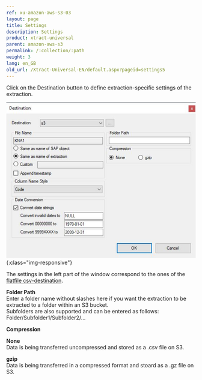 ```yaml
---
ref: xu-amazon-aws-s3-03
layout: page
title: Settings
description: Settings
product: xtract-universal
parent: amazon-aws-s3
permalink: /:collection/:path
weight: 3
lang: en_GB
old_url: /Xtract-Universal-EN/default.aspx?pageid=settings5
---
```


Click on the Destination button to define extraction-specific settings of the extraction.

![XU_S3_DestinationEinstellungen](/img/content/XU_S3_DestinationEinstellungen.jpg){:class="img-responsive"}

The settings in the left part of the window correspond to the ones of the [flatfile csv-destination](../csv-flat-file/csv-destination-settings).

**Folder Path**<br>
Enter a folder name without slashes here if you want the extraction to be extracted to a folder within an S3 bucket.<br>
Subfolders are also supported and can be entered as follows: Folder/Subfolder1/Subfolder2/...

**Compression**

**None**<br>
Data is being transferred uncompressed and stored as a .csv file on S3.

**gzip**<br>
Data is being transferred in a compressed format and stoard as a .gz file on S3.